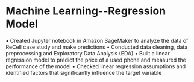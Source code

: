 # Machine Learning--Regression Model
• Created Jupyter notebook in Amazon SageMaker to analyze the data of ReCell case study and make predictions 
• Conducted data cleaning, data preprocessing and Exploratory Data Analysis (EDA) 
• Built a linear regression model to predict the price of a used phone and measured the performance of the model 
• Checked linear regression assumptions and identified factors that significantly influence the target variable
